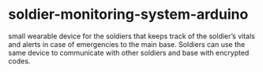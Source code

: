 # soldier-monitoring-system-arduino
small wearable device for the soldiers that keeps track of the soldier’s vitals and alerts in case of emergencies to the main base.   Soldiers can use the same device to communicate with other soldiers and base with encrypted codes.
